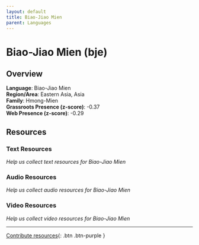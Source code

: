 ```yaml
---
layout: default
title: Biao-Jiao Mien
parent: Languages
---
```


# Biao-Jiao Mien (bje)

## Overview

**Language**: Biao-Jiao Mien  
**Region/Area**: Eastern Asia, Asia  
**Family**: Hmong-Mien  
**Grassroots Presence (z-score)**: -0.37  
**Web Presence (z-score)**: -0.29  

## Resources

### Text Resources
*Help us collect text resources for Biao-Jiao Mien*

### Audio Resources
*Help us collect audio resources for Biao-Jiao Mien*

### Video Resources
*Help us collect video resources for Biao-Jiao Mien*

---

[Contribute resources](https://forms.office.com/e/1SfLJx3u1r){: .btn .btn-purple }
